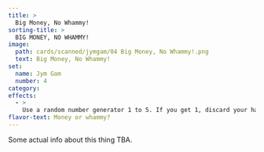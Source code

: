 ```yaml
---
title: >
  Big Money, No Whammy!
sorting-title: >
  BIG MONEY, NO WHAMMY!
image: 
  path: cards/scanned/jymgam/04 Big Money, No Whammy!.png
  text: Big Money, No Whammy!
set:
  name: Jym Gam
  number: 4
category: 
effects: 
  - >
    Use a random number generator 1 to 5. If you get 1, discard your hand. Otherwise get that many $1000.
flavor-text: Money or whammy?
---
```

Some actual info about this thing TBA.
